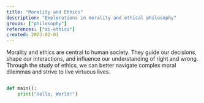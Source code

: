 ```yaml
---
title: "Morality and Ethics"
description: "Explorations in morality and ethical philosophy"
groups: ["philosophy"]
references: ["ai-ethics"]
created: 2023-02-01
---
```


Morality and ethics are central to human society. They guide our decisions, shape our interactions, and influence our understanding of right and wrong. Through the study of ethics, we can better navigate complex moral dilemmas and strive to live virtuous lives.

```python

def main():
    print("Hello, World!")
```